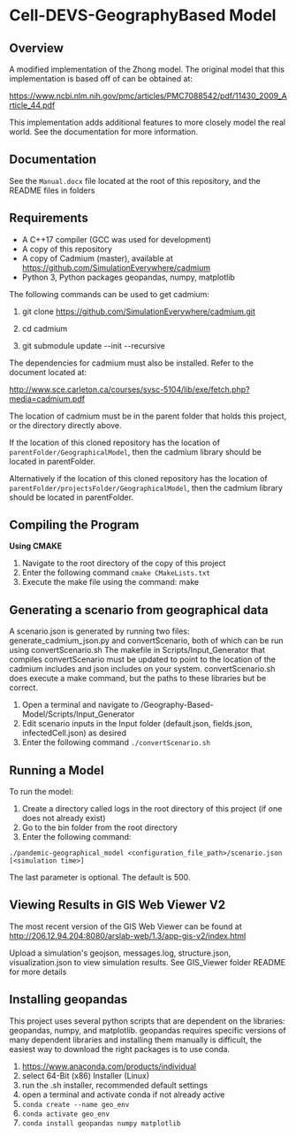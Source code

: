 Cell-DEVS-GeographyBased Model
===
Overview
----

A modified implementation of the Zhong model. The original model that this implementation is based off of can be obtained at:

https://www.ncbi.nlm.nih.gov/pmc/articles/PMC7088542/pdf/11430_2009_Article_44.pdf

This implementation adds additional features to more closely model the real world. See the documentation for more information.

Documentation
----
See the `Manual.docx` file located at the root of this repository, and the README files in folders

Requirements
---
* A C++17 compiler (GCC was used for development)
* A copy of this repository
* A copy of Cadmium (master), available at https://github.com/SimulationEverywhere/cadmium
* Python 3, Python packages geopandas, numpy, matplotlib

The following commands can be used to get cadmium:

1. git clone https://github.com/SimulationEverywhere/cadmium.git

2. cd cadmium

3. git submodule update --init --recursive

The dependencies for cadmium must also be installed. Refer to the document located at:

http://www.sce.carleton.ca/courses/sysc-5104/lib/exe/fetch.php?media=cadmium.pdf


The location of cadmium must be in the parent folder that holds this project, or the directory directly above.

If the location of this cloned repository has the location of `parentFolder/GeographicalModel`, then the cadmium library should be located in parentFolder.

Alternatively if the location of this cloned repository has the location of `parentFolder/projectsFolder/GeographicalModel`, then the cadmium library should be located in parentFolder.

Compiling the Program
----
**Using CMAKE**
1. Navigate to the root directory of the copy of this project
2. Enter the following command `cmake CMakeLists.txt`
3. Execute the make file using the command: make

Generating a scenario from geographical data
----
A scenario.json is generated by running two files: generate_cadmium_json.py and convertScenario, both of which can be run using convertScenario.sh
The makefile in Scripts/Input_Generator that compiles convertScenario must be updated to point to the location of the cadmium includes and json includes on your system. convertScenario.sh does execute a make command, but the paths to these libraries but be correct.

1. Open a terminal and navigate to /Geography-Based-Model/Scripts/Input_Generator
2. Edit scenario inputs in the Input folder (default.json, fields.json, infectedCell.json) as desired
3. Enter the following command `./convertScenario.sh`

Running a Model
----

To run the model:
1. Create a directory called logs in the root directory of this project (if one does not already exist)
2. Go to the bin folder from the root directory
3. Enter the following command:

`./pandemic-geographical_model <configuration_file_path>/scenario.json [<simulation time>]`

The last parameter is optional. The default is 500.

Viewing Results in GIS Web Viewer V2
---
The most recent version of the GIS Web Viewer can be found at http://206.12.94.204:8080/arslab-web/1.3/app-gis-v2/index.html

Upload a simulation's geojson, messages.log, structure.json, visualization.json to view simulation results. See GIS_Viewer folder README for more details

Installing geopandas
---
This project uses several python scripts that are dependent on the libraries: geopandas, numpy, and matplotlib. geopandas requires specific versions of many dependent libraries and installing them manually is difficult, the easiest way to download the right packages is to use conda.
1. https://www.anaconda.com/products/individual
2. select 64-Bit (x86) Installer (Linux)
3. run the .sh installer, recommended default settings
4. open a terminal and activate conda if not already active
5.  ```conda create --name geo_env```
6.  ```conda activate geo_env```
7.  ```conda install geopandas numpy matplotlib ```
